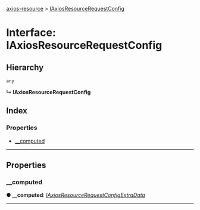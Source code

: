 [axios-resource](../README.md) > [IAxiosResourceRequestConfig](../interfaces/iaxiosresourcerequestconfig.md)

# Interface: IAxiosResourceRequestConfig

## Hierarchy

`any`

**↳ IAxiosResourceRequestConfig**

## Index

### Properties

- [\_\_computed](iaxiosresourcerequestconfig.md#__computed)

---

## Properties

<a id="__computed"></a>

### \_\_computed

**● \_\_computed**: _[IAxiosResourceRequestConfigExtraData](iaxiosresourcerequestconfigextradata.md)_

---
